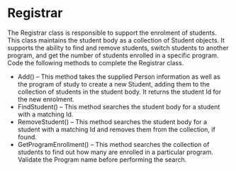 ---
---
# Registrar

The Registrar class is responsible to support the enrolment of students. This class maintains the student body as a collection of Student objects. It supports the ability to find and remove students, switch students to another program, and get the number of students enrolled in a specific program. Code the following methods to complete the Registrar class.

* Add() – This method takes the supplied Person information as well as the program of study to create a new Student, adding them to the collection of students in the student body. It returns the student Id for the new enrolment.
* FindStudent() – This method searches the student body for a student with a matching Id.
* RemoveStudent() – This method searches the student body for a student with a matching Id and removes them from the collection, if found.
* GetProgramEnrollment() – This method searches the collection of students to find out how many are enrolled in a particular program. Validate the Program name before performing the search.
